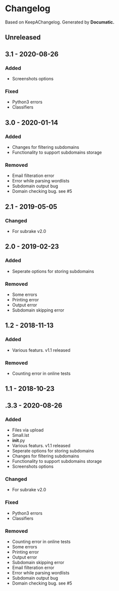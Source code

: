 # Changelog

Based on KeepAChangelog.
Generated by **Documatic.**

## Unreleased

## 3.1 - 2020-08-26

### Added

* Screenshots options

### Fixed

* Python3  errors
* Classifiers

## 3.0 - 2020-01-14

### Added

* Changes for filtering subdomains
* Functionality to support subdomains storage


### Removed

* Email filteration error
* Error while parsing wordlists
* Subdomain output bug
* Domain checking bug. see #5

## 2.1 - 2019-05-05

### Changed

* For subrake v2.0

## 2.0 - 2019-02-23

### Added

* Seperate options for storing subdomains

### Removed

* Some errors
* Printing error
* Output error
* Subdomain skipping error

## 1.2 - 2018-11-13

### Added

* Various featurs. v1.1 released

### Removed

* Counting error in online tests

## 1.1 - 2018-10-23

## .3.3 - 2020-08-26

### Added

* Files via upload
* Small.lst
* __init__.py
* Various featurs. v1.1 released
* Seperate options for storing subdomains
* Changes for filtering subdomains
* Functionality to support subdomains storage
* Screenshots options

### Changed

* For subrake v2.0

### Fixed

* Python3  errors
* Classifiers

### Removed

* Counting error in online tests
* Some errors
* Printing error
* Output error
* Subdomain skipping error
* Email filteration error
* Error while parsing wordlists
* Subdomain output bug
* Domain checking bug. see #5
